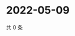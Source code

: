 # 2022-05-09

共 0 条

<!-- BEGIN WEIBO -->
<!-- 最后更新时间 Mon May 09 2022 01:17:39 GMT+0800 (China Standard Time) -->

<!-- END WEIBO -->
